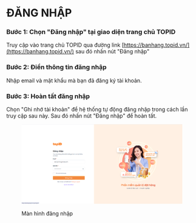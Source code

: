 # ĐĂNG NHẬP

### Bước 1: Chọn "Đăng nhập" tại giao diện trang chủ TOPID

Truy cập vào trang chủ TOPID qua đường link [https://banhang.topid.vn/](https://banhang.topid.vn/) sau đó nhấn nút "Đăng nhập"

### Bước 2: Điền thông tin đăng nhập

Nhập email và mật khẩu mà bạn đã đăng ký tài khoản.

### Bước 3: Hoàn tất đăng nhập

Chọn "Ghi nhớ tài khoản" để hệ thống tự động đăng nhập trong cách lần truy cập sau này. Sau đó nhấn nút "Đăng nhập" để hoàn tất.

<figure><img src=".gitbook/assets/image (1) (1) (1) (1) (1) (1).png" alt=""><figcaption><p>Màn hình đăng nhập</p></figcaption></figure>
